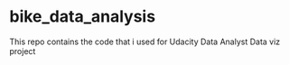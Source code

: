 # bike_data_analysis
This repo contains the code that i used for Udacity Data Analyst Data viz project
